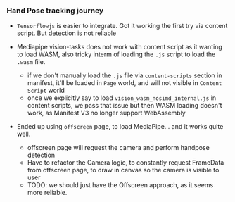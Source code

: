 ### Hand Pose tracking journey

- `Tensorflowjs` is easier to integrate. Got it working the first try via content script. But detection is not reliable
- Mediapipe vision-tasks does not work with content script as it wanting to load WASM, also tricky interm of loading the `.js` script to load the `.wasm` file.

  - if we don't manually load the `.js` file via `content-scripts` section in manifest, it'll be loaded in `Page` world, and will not visible in `Content Script` world
  - once we explicitly say to load `vision_wasm_nosimd_internal.js` in content scripts, we pass that issue but then WASM loading doesn't work, as Manifest V3 no longer support WebAssembly

- Ended up using `offscreen` page, to load MediaPipe... and it works quite well.
  - offscreen page will request the camera and perform handpose detection
  - Have to refactor the Camera logic, to constantly request FrameData from offscreen page, to draw in canvas so the camera is visible to user
  - TODO: we should just have the Offscreen approach, as it seems more reliable.
